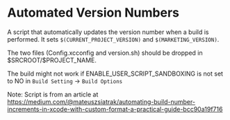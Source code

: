 # Automated Version Numbers

A script that automatically updates the version number when a build is performed.  It sets `$(CURRENT_PROJECT_VERSION)` and `$(MARKETING_VERSION)`.

The two files (Config.xcconfig and version.sh) should be dropped in \$SRCROOT/\$PROJECT_NAME.  

The build might not work if ENABLE_USER_SCRIPT_SANDBOXING is not set to NO in `Build Setting` -> `Build Options`


Note: Script is from an article at https://medium.com/@mateuszsiatrak/automating-build-number-increments-in-xcode-with-custom-format-a-practical-guide-bcc90a19f716

